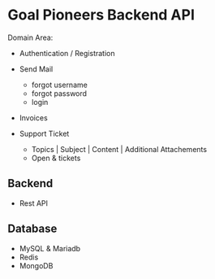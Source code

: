 # Goal Pioneers Backend API

Domain Area:

* Authentication / Registration

* Send Mail
  * forgot username
  * forgot password
  * login

* Invoices

* Support Ticket
  * Topics | Subject | Content | Additional Attachements
  * Open & tickets


## Backend

* Rest API


## Database

* MySQL & Mariadb
* Redis
* MongoDB